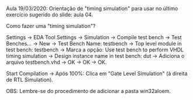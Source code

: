 Aula 19/03/2020: Orientação de "timing simulation" para usar no último exercício sugerido do slide: aula 04.

Como fazer uma "timing simulation"?

Settings -> EDA Tool Settings -> Simulation -> Compile test bench -> Test Benches... -> New -> 
Test Bench Name: testbench -> Top level module in test bench: testbench -> Marca a opção: 
Use test bench to perform VHDL timing simulation -> Design instance name in test bench: dut ->
Adiciona o arquivo testbench.vhd -> OK -> OK -> OK.

Start Compilation -> Após 100%: Clica em "Gate Level Simulation" (à direita de RTL Simulation).

OBS: Lembre-se do procedimento de adicionar a pasta win32aloem.
